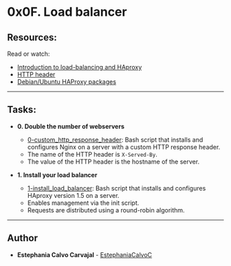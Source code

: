 # 0x0F. Load balancer

## Resources:
Read or watch:
* [Introduction to load-balancing and HAproxy](https://intranet.hbtn.io/rltoken/ngIXarEyu8jZwOL3Y30PLQ)
* [HTTP header](https://intranet.hbtn.io/rltoken/v32JmcDrSiOnFBfqzXvs_Q)
* [Debian/Ubuntu HAProxy packages](https://intranet.hbtn.io/rltoken/BXGrW_6ocecWaOJb7OK_WA)

---
## Tasks:

* **0. Double the number of webservers**
  * [0-custom_http_response_header](./0-custom_http_response-header): Bash
    script that installs and configures Nginx on a server with a custom HTTP
      response header.
  * The name of the HTTP header is `X-Served-By`.
  * The value of the HTTP header is the hostname of the server.

* **1. Install your load balancer**
  * [1-install_load_balancer](./1-install_load_balancer): Bash script that
    installs and configures HAproxy version 1.5 on a server.
  * Enables management via the init script.
  * Requests are distributed using a round-robin algorithm.

---
## Author
* **Estephania Calvo Carvajal** - [EstephaniaCalvoC](https://github.com/EstephaniaCalvoC)

